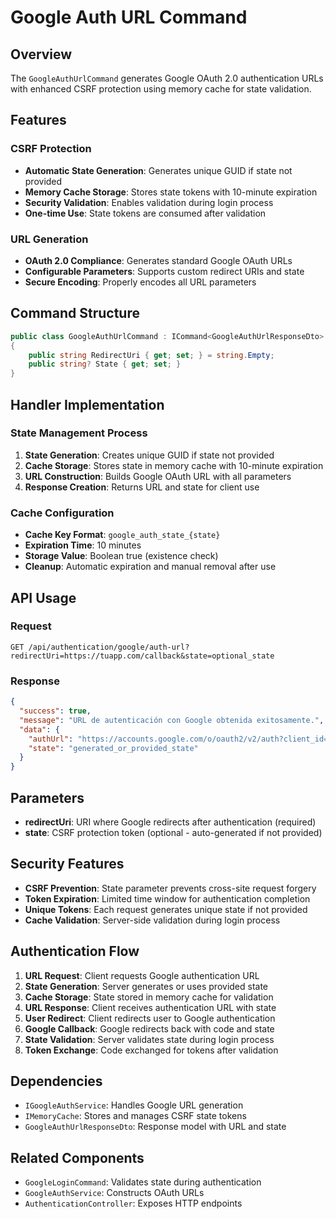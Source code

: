 # Google Auth URL Command

## Overview

The `GoogleAuthUrlCommand` generates Google OAuth 2.0 authentication URLs with enhanced CSRF protection using memory cache for state validation.

## Features

### CSRF Protection
- **Automatic State Generation**: Generates unique GUID if state not provided
- **Memory Cache Storage**: Stores state tokens with 10-minute expiration
- **Security Validation**: Enables validation during login process
- **One-time Use**: State tokens are consumed after validation

### URL Generation
- **OAuth 2.0 Compliance**: Generates standard Google OAuth URLs
- **Configurable Parameters**: Supports custom redirect URIs and state
- **Secure Encoding**: Properly encodes all URL parameters

## Command Structure

```csharp
public class GoogleAuthUrlCommand : ICommand<GoogleAuthUrlResponseDto>
{
    public string RedirectUri { get; set; } = string.Empty;
    public string? State { get; set; }
}
```

## Handler Implementation

### State Management Process

1. **State Generation**: Creates unique GUID if state not provided
2. **Cache Storage**: Stores state in memory cache with 10-minute expiration
3. **URL Construction**: Builds Google OAuth URL with all parameters
4. **Response Creation**: Returns URL and state for client use

### Cache Configuration

- **Cache Key Format**: `google_auth_state_{state}`
- **Expiration Time**: 10 minutes
- **Storage Value**: Boolean true (existence check)
- **Cleanup**: Automatic expiration and manual removal after use

## API Usage

### Request

```http
GET /api/authentication/google/auth-url?redirectUri=https://tuapp.com/callback&state=optional_state
```

### Response

```json
{
  "success": true,
  "message": "URL de autenticación con Google obtenida exitosamente.",
  "data": {
    "authUrl": "https://accounts.google.com/o/oauth2/v2/auth?client_id=...",
    "state": "generated_or_provided_state"
  }
}
```

## Parameters

- **redirectUri**: URI where Google redirects after authentication (required)
- **state**: CSRF protection token (optional - auto-generated if not provided)

## Security Features

- **CSRF Prevention**: State parameter prevents cross-site request forgery
- **Token Expiration**: Limited time window for authentication completion
- **Unique Tokens**: Each request generates unique state if not provided
- **Cache Validation**: Server-side validation during login process

## Authentication Flow

1. **URL Request**: Client requests Google authentication URL
2. **State Generation**: Server generates or uses provided state
3. **Cache Storage**: State stored in memory cache for validation
4. **URL Response**: Client receives authentication URL with state
5. **User Redirect**: Client redirects user to Google authentication
6. **Google Callback**: Google redirects back with code and state
7. **State Validation**: Server validates state during login process
8. **Token Exchange**: Code exchanged for tokens after validation

## Dependencies

- `IGoogleAuthService`: Handles Google URL generation
- `IMemoryCache`: Stores and manages CSRF state tokens
- `GoogleAuthUrlResponseDto`: Response model with URL and state

## Related Components

- `GoogleLoginCommand`: Validates state during authentication
- `GoogleAuthService`: Constructs OAuth URLs
- `AuthenticationController`: Exposes HTTP endpoints
